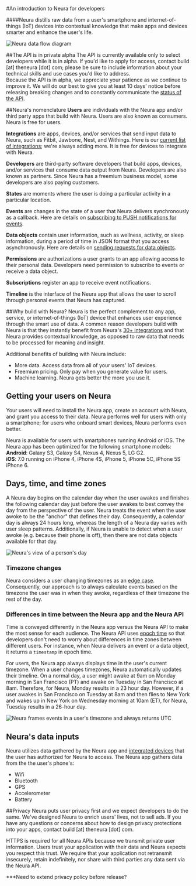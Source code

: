 #An introduction to Neura for developers

####Neura distills raw data from a user's smartphone and internet-of-things (IoT) devices into contextual knowledge that make apps and devices smarter and enhance the user's life.

![Neura data flow diagram](https://github.com/NeuraLabs/Neura_documentation/blob/master/resources/NeuraDataFlowDiagram.png)

##The API is in private alpha
The API is currently available only to select developers while it is in alpha.  If you'd like to apply for access, contact build [at] theneura [dot] com; please be sure to include information about your technical skills and use cases you'd like to address.  
Because the API is in alpha, we appreciate your patience as we continue to improve it.  We will do our best to give you at least 10 days' notice before releasing breaking changes and to constantly communicate the [status of the API](https://github.com/NeuraLabs/Neura_documentation/blob/master/text/status.md). 


##Neura's nomenclature
**Users** are individuals with the Neura app and/or third party apps that build with Neura. Users are also known as consumers.  Neura is free for users.

**Integrations** are apps, devices, and/or services that send input data to Neura, such as Fitbit, Jawbone, Nest, and Withings. Here is our [current list of integrations](https://github.com/NeuraLabs/Neura_documentation/blob/master/text/integrations.md); we're always adding more.  It is free for devices to integrate with Neura.

**Developers** are third-party software developers that build apps, devices, and/or services that consume data output from Neura. Developers are also known as partners.  Since Neura has a freemium business model, some developers are also paying customers.

**States** are moments where the user is doing a particular activity in a particular location.  

**Events** are changes in the state of a user that Neura delivers synchronously as a callback.  Here are details on [subscribing to PUSH notifications for events]().

**Data objects** contain user information, such as wellness, activity, or sleep information, during a period of time in JSON format that you access asynchronously.  Here are details on [sending requests for data objects](https://github.com/NeuraLabs/Neura_documentation/blob/master/text/endpoints.md).

**Permissions** are authorizations a user grants to an app allowing access to their personal data.  Developers need permission to subscribe to events or receive a data object.

**Subscriptions** register an app to receive event notifications. 

**Timeline** is the interface of the Neura app that allows the user to scroll through personal events that Neura has captured. 

##Why build with Neura?
Neura is the perfect complement to any app, service, or internet-of-things (IoT) device that enhances user experience through the smart use of data.  A common reason developers build with Neura is that they instantly benefit from Neura's [30+ integrations](https://github.com/NeuraLabs/Neura_documentation/blob/master/text/integrations.md) and that Neura provides contextual knowledge, as opposed to raw data that needs to be processed for meaning and insight.

Additional benefits of building with Neura include:

  - More data. Access data from all of your users' IoT devices.
  - Freemium pricing. Only pay when you generate value for users.
  - Machine learning. Neura gets better the more you use it.


## Getting your users on Neura
Your users will need to install the Neura app, create an account with Neura, and grant you access to their data.  Neura performs well for users with only a smartphone; for users who onboard smart devices, Neura performs even better.  

Neura is available for users with smartphones running Android or iOS.  The Neura app has been optimized for the following smartphone models:  
**Android**: Galaxy S3, Galaxy S4, Nexus 4, Nexus 5, LG G2.  
**iOS**: 7.0 running on iPhone 4, iPhone 4S, iPhone 5, iPhone 5C, iPhone 5S iPhone 6.  


## Days, time, and time zones
A Neura day begins on the calendar day when the user awakes and finishes the following calendar day just before the user awakes to best convey the day from the perspective of the user.  Neura treats the event when the user awoke to be the "anchor" that defines their day. Consequently, a calendar day is always 24 hours long, whereas the length of a Neura day varies with user sleep patterns.  Additionally, if Neura is unable to detect when a user awoke (e.g. because their phone is off), then there are not data objects available for that day.  

![Neura's view of a person's day](https://github.com/NeuraLabs/Neura_documentation/blob/master/resources/NeuraDailyCalendar.jpg)

### Timezone changes
Neura considers a user changing timezones as an [edge case](http://en.wikipedia.org/wiki/Edge_case). Consequently, our approach is to always calculate events based on the timezone the user was in when they awoke, regardless of their timezone the rest of the day.

### Differences in time between the Neura app and the Neura API 
Time is conveyed differently in the Neura app versus the Neura API to make the most sense for each audience.  The Neura API uses [epoch time](http://en.wikipedia.org/wiki/Unix_time) so that developers don't need to worry about differences in time zones between different users.  For instance, when Neura delivers an event or a data object, it returns a `timestamp` in epoch time.

For users, the Neura app always displays time in the user's current timezone.  When a user changes timezones, Neura automatically updates their timeline.  On a normal day, a user might awake at 9am on Monday morning in San Francisco (PT) and awake on Tuesday in San Francisco at 8am.  Therefore, for Neura, Monday results in a 23 hour day.  However, if a user awakes in San Francisco on Tuesday at 8am and then flies to New York and wakes up in New York on Wednesday morning at 10am (ET), for Neura, Tuesday results in a 26-hour day.  

![Neura frames events in a user's timezone and always returns UTC](https://github.com/NeuraLabs/Neura_documentation/blob/master/resources/NeuraUTC.jpg)   

## Neura's data inputs
Neura utilizes data gathered by the Neura app and [integrated devices](https://github.com/NeuraLabs/Neura_documentation/blob/master/text/integrations.md) that the user has authorized for Neura to access.  The Neura app gathers data from the the user's phone's:  
  - Wifi
  - Bluetooth
  - GPS
  - Accelerometer
  - Battery

##Privacy
Neura puts user privacy first and we expect developers to do the same.  We've designed Neura to enrich users' lives, not to sell ads. If you have any questions or concerns about how to design privacy protections into your apps, contact build [at] theneura [dot] com.

HTTPS is required for all Neura APIs because we transmit private user information. Users trust your application with their data and Neura expects you respect this trust. We require that your application not retransmit insecurely, retain indefinitely, nor share with third parties any data sent via the Neura API. 

***Need to extend privacy policy before release?
